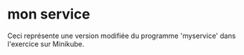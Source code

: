 # mon service

Ceci représente une version modifiée du programme 'myservice' dans l'exercice sur Minikube.